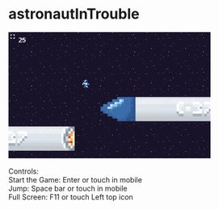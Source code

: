 ﻿# astronautInTrouble

<img src="https://raw.githubusercontent.com/dougkusanagi/astronautInTrouble/main/Prancheta1.png?token=ABBXLIOTLECEG3T65EX7FC3BHU54G">

<p align="left"> 
    Controls:<br>
    Start the Game: Enter or touch in mobile<br>
    Jump: Space bar or touch in mobile<br>
    Full Screen: F11 or touch Left top icon
</p>
